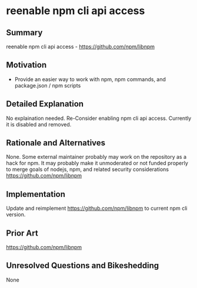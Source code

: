 # reenable npm cli api access

## Summary

reenable npm cli api access - https://github.com/npm/libnpm

## Motivation


- Provide an easier way to work with npm, npm commands, and package.json / npm scripts

## Detailed Explanation

No explaination needed. Re-Consider enabling npm cli api access. Currently it is disabled and removed.

## Rationale and Alternatives

None. Some external maintainer probably may work on the repository as a hack for npm. It may probably make it unmoderated or not funded properly to merge goals of nodejs, npm, and related security considerations https://github.com/npm/libnpm

## Implementation

Update and reimplement https://github.com/npm/libnpm to current npm cli version.

## Prior Art

https://github.com/npm/libnpm

## Unresolved Questions and Bikeshedding

None


